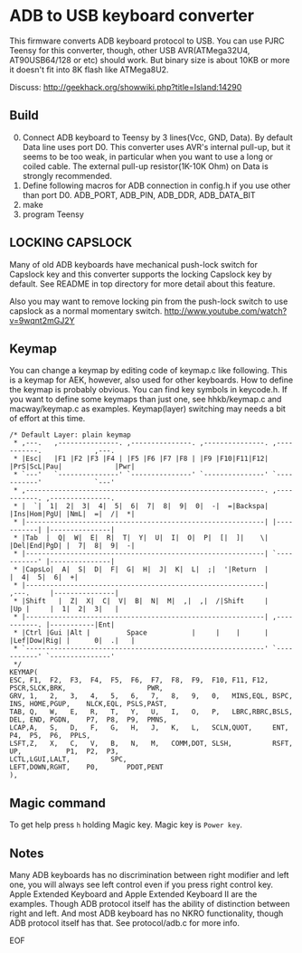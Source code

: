 ADB to USB keyboard converter
=============================
This firmware converts ADB keyboard protocol to USB.
You can use PJRC Teensy for this converter, though, other USB AVR(ATMega32U4, AT90USB64/128 or etc) should work.
But binary size is about 10KB or more it doesn't fit into 8K flash like ATMega8U2.

Discuss: http://geekhack.org/showwiki.php?title=Island:14290


Build
-----
0. Connect ADB keyboard to Teensy by 3 lines(Vcc, GND, Data). By default Data line uses port D0.
   This converter uses AVR's internal pull-up, but it seems to be too weak, in particular when you want to use a long or coiled cable.
   The external pull-up resistor(1K-10K Ohm) on Data is strongly recommended.
1. Define following macros for ADB connection in config.h if you use other than port D0.
   ADB_PORT, ADB_PIN, ADB_DDR, ADB_DATA_BIT
2. make
3. program Teensy


LOCKING CAPSLOCK
----------------
Many of old ADB keyboards have mechanical push-lock switch for Capslock key and this converter supports the locking Capslock key by default. See README in top directory for more detail about this feature.

Also you may want to remove locking pin from the push-lock switch to use capslock as a normal momentary switch.
http://www.youtube.com/watch?v=9wqnt2mGJ2Y


Keymap
------
You can change a keymap by editing code of keymap.c like following.
This is a keymap for AEK, however, also used for other keyboards.
How to define the keymap is probably obvious. You can find key symbols in keycode.h.
If you want to define some keymaps than just one, see hhkb/keymap.c and
macway/keymap.c as examples. Keymap(layer) switching may needs a bit of
effort at this time.

    /* Default Layer: plain keymap
     * ,---.   ,---------------. ,---------------. ,---------------. ,-----------.             ,---.
     * |Esc|   |F1 |F2 |F3 |F4 | |F5 |F6 |F7 |F8 | |F9 |F10|F11|F12| |PrS|ScL|Pau|             |Pwr|
     * `---'   `---------------' `---------------' `---------------' `-----------'             `---'
     * ,-----------------------------------------------------------. ,-----------. ,---------------.
     * |  `|  1|  2|  3|  4|  5|  6|  7|  8|  9|  0|  -|  =|Backspa| |Ins|Hom|PgU| |NmL|  =|  /|  *|
     * |-----------------------------------------------------------| |-----------| |---------------|
     * |Tab  |  Q|  W|  E|  R|  T|  Y|  U|  I|  O|  P|  [|  ]|    \| |Del|End|PgD| |  7|  8|  9|  -|
     * |-----------------------------------------------------------| `-----------' |---------------|
     * |CapsLo|  A|  S|  D|  F|  G|  H|  J|  K|  L|  ;|  '|Return  |               |  4|  5|  6|  +|
     * |-----------------------------------------------------------|     ,---.     |---------------|
     * |Shift   |  Z|  X|  C|  V|  B|  N|  M|  ,|  ,|  /|Shift     |     |Up |     |  1|  2|  3|   |
     * |-----------------------------------------------------------| ,-----------. |-----------|Ent|
     * |Ctrl |Gui |Alt |         Space           |     |    |      | |Lef|Dow|Rig| |      0|  .|   |
     * `-----------------------------------------------------------' `-----------' `---------------'
     */
    KEYMAP(
    ESC, F1,  F2,  F3,  F4,  F5,  F6,  F7,  F8,  F9,  F10, F11, F12,           PSCR,SLCK,BRK,                    PWR,
    GRV, 1,   2,   3,   4,   5,   6,   7,   8,   9,   0,   MINS,EQL, BSPC,     INS, HOME,PGUP,    NLCK,EQL, PSLS,PAST,
    TAB, Q,   W,   E,   R,   T,   Y,   U,   I,   O,   P,   LBRC,RBRC,BSLS,     DEL, END, PGDN,    P7,  P8,  P9,  PMNS,
    LCAP,A,   S,   D,   F,   G,   H,   J,   K,   L,   SCLN,QUOT,     ENT,                         P4,  P5,  P6,  PPLS,
    LSFT,Z,   X,   C,   V,   B,   N,   M,   COMM,DOT, SLSH,          RSFT,          UP,           P1,  P2,  P3,
    LCTL,LGUI,LALT,          SPC,                                              LEFT,DOWN,RGHT,    P0,       PDOT,PENT
    ),


Magic command
-------------
To get help press `h` holding Magic key. Magic key is `Power key`.


Notes
-----
Many ADB keyboards has no discrimination between right modifier and left one,
you will always see left control even if you press right control key.
Apple Extended Keyboard and Apple Extended Keyboard II are the examples.
Though ADB protocol itself has the ability of distinction between right and left.
And most ADB keyboard has no NKRO functionality, though ADB protocol itself has that. 
See protocol/adb.c for more info.

EOF
